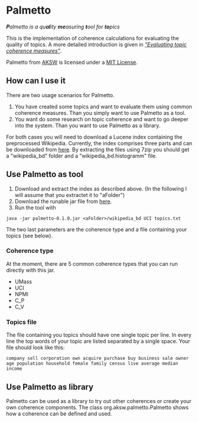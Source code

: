 Palmetto
========
<i><b>P</b>almetto is a qu<b>al</b>ity <b>me</b>asuring <b>t</b>ool for <b>to</b>pics</i>

This is the implementation of coherence calculations for evaluating the quality of topics. A more detailed introduction is given in <a href="http://mimno.infosci.cornell.edu/nips2013ws/nips2013tm_submission_7.pdf">*"Evaluating topic coherence measures"*</a>.

<span xmlns:dct="http://purl.org/dc/terms/" property="dct:title">Palmetto</span> from <a xmlns:cc="http://creativecommons.org/ns#" href="http://aksw.org" property="cc:attributionName" rel="cc:attributionURL">AKSW</a> is licensed under a <a rel="license" href="http://opensource.org/licenses/MIT">MIT License</a>.

## How can I use it

There are two usage scenarios for Palmetto.

1. You have created some topics and want to evaluate them using common coherence measures. Than you simply want to use Palmetto as a tool.
2. You want do some research on topic coherence and want to go deeper into the system. Than you want to use Palmetto as a library.

For both cases you will need to download a Lucene index containing the preprocessed Wikipedia. Currently, the index comprises three parts and can be downloaded from <a href="https://onedrive.live.com/redir?resid=BD08C7017FC781D%21174">here</a>. By extracting the files using 7zip you should get a "wikipedia_bd" folder and a "wikipedia_bd.histogramm" file.

## Use Palmetto as tool

1. Download and extract the index as described above. (In the following I will assume that you extractet it to "aFolder")
2. Download the runable jar file from <a href="https://onedrive.live.com/redir?resid=BD08C7017FC781D%21172">here</a>.
3. Run the tool with
```
java -jar palmetto-0.1.0.jar <aFolder>/wikipedia_bd UCI topics.txt
```

The two last parameters are the coherence type and a file containing your topics (see below).

### Coherence type

At the moment, there are 5 common coherence types that you can run directly with this jar.

* UMass
* UCI
* NPMI
* C_P
* C_V

### Topics file

The file containing you topics should have one single topic per line. In every line the top words of your topic are listed separated by a single space. Your file should look like this:

```
company sell corporation own acquire purchase buy business sale owner
age population household female family census live average median income
```

## Use Palmetto as library

Palmetto can be used as a library to try out other coherences or create your own coherence components. The class org.aksw.palmetto.Palmetto shows how a coherence can be defined and used.
